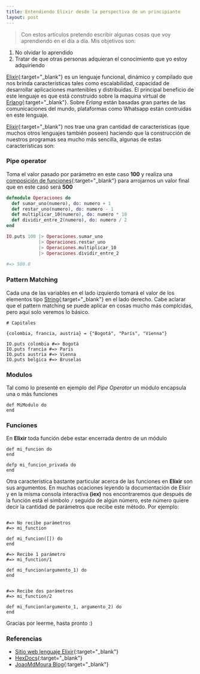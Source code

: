 ```yaml
---
title: Entendiendo Elixir desde la perspectiva de un principiante
layout: post
---
```


> Con estos artículos pretendo escribir algunas cosas que voy aprendiendo en el día a día. 
Mis objetivos son:
1. No olvidar lo aprendido
2. Tratar de que otras personas adquieran el conocimiento que yo estoy adquiriendo

[Elixir](http://elixir-lang.org){:target="_blank"} es un lenguaje funcional, dinámico y compilado que nos brinda características tales como escalabilidad, capacidad de desarrollar aplicaciones mantenibles y distribuidas.
El principal beneficio de este lenguaje es que está construido sobre la maquina virtual de [Erlang](http://www.erlang.org){:target="_blank"}.
Sobre *Erlang* están basadas gran partes de las comunicaciones del mundo, plataformas como Whatsapp están contruidas en este lenguaje.

[Elixir](http://elixir-lang.org){:target="_blank"} nos trae una gran cantidad de características (que muchos otros lenguajes también poseen) haciendo que la construcción de nuestros programas sea mucho más sencilla, algunas de estas características son:

### Pipe operator

Toma el valor pasado por parámetro en este caso **100** y realiza una [composición de funciones](https://es.wikipedia.org/wiki/Función_compuesta){:target="_blank"} para arrojarnos un valor final que en este casó será **500**

```elixir
defmodule Operaciones do
  def sumar_uno(numero), do: numero + 1
  def restar_uno(numero), do: numero - 1
  def multiplicar_10(numero), do: numero * 10
  def dividir_entre_2(numero), do: numero / 2
end

IO.puts 100 |> Operaciones.sumar_uno
            |> Operaciones.restar_uno
            |> Operaciones.multiplicar_10
            |> Operaciones.dividir_entre_2
						
#=> 500.0
```

### Pattern Matching

Cada una de las variables en el lado izquierdo tomará el valor de los elementos tipo [String](https://hexdocs.pm/elixir/String.html#content){:target="_blank"} en el lado derecho.
Cabe aclarar que el pattern matching se puede aplicar en cosas mucho más complcidas, pero aquí solo veremos lo básico.

```
# Capitales

{colombia, francia, austria} = {"Bogotá", "París", "Vienna"}

IO.puts colombia #=> Bogotá
IO.puts francia #=> París
IO.puts austria #=> Vienna
IO.puts belgica #=> Bruselas
```

### Modulos

Tal como lo presenté en ejemplo del *Pipe Operator* un módulo encapsula una o más funciones

```
def MiModulo do
end
```

### Funciones 
En **Elixir** toda función debe estar encerrada dentro de un módulo

```
def mi_funcion do
end

defp mi_funcion_privada do
end
```

Otra característica bastante particular acerca de las funciones en **Elixir** son sus argumentos. En muchas ocaciones leyendo la documentación de Elixir y en la misma consola interactiva **(iex)** nos encontraremos que después de la función está el símbolo ```/``` seguido de algún número, este número quiere decir la cantidad de parámetros que recibe este método. Por ejemplo:

```

#=> No recibe parámetros
#=> mi_function

def mi_funcion([]) do
end

#=> Recibe 1 parámetro
#=> mi_function/1

def mi_funcion(argumento_1) do
end


#=> Recibe dos parámetros
#=> mi_function/2

def mi_funcion(argumento_1, argumento_2) do
end

```

Gracias por leerme, hasta pronto :)

### Referencias
* [Sitio web lenguaje Elixir](http://elixir-lang.org/){:target="_blank"}
* [HexDocs](https://hexdocs.pm/elixir/Kernel.html){:target="_blank"}
* [JoaoMdMoura Blog](http://joaomdmoura.com/){:target="_blank"}
